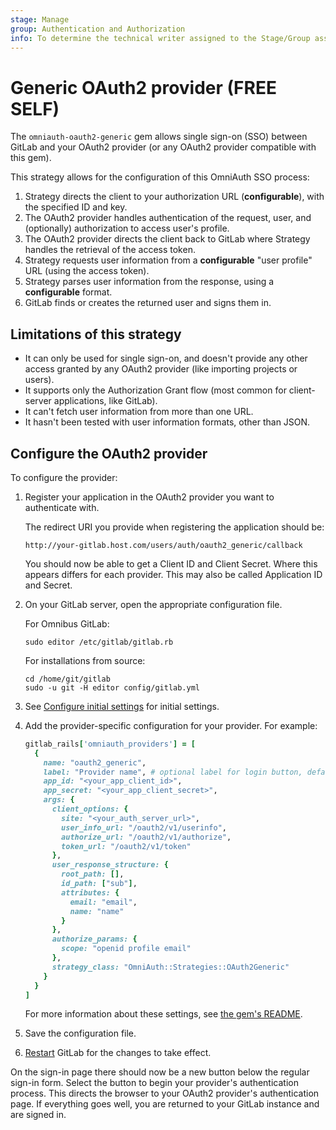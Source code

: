 ```yaml
---
stage: Manage
group: Authentication and Authorization
info: To determine the technical writer assigned to the Stage/Group associated with this page, see https://about.gitlab.com/handbook/product/ux/technical-writing/#assignments
---
```


# Generic OAuth2 provider **(FREE SELF)**

The `omniauth-oauth2-generic` gem allows single sign-on (SSO) between GitLab
and your OAuth2 provider (or any OAuth2 provider compatible with this gem).

This strategy allows for the configuration of this OmniAuth SSO process:

1. Strategy directs the client to your authorization URL (**configurable**), with
   the specified ID and key.
1. The OAuth2 provider handles authentication of the request, user, and (optionally)
   authorization to access user's profile.
1. The OAuth2 provider directs the client back to GitLab where Strategy handles
   the retrieval of the access token.
1. Strategy requests user information from a **configurable** "user profile"
   URL (using the access token).
1. Strategy parses user information from the response, using a **configurable**
   format.
1. GitLab finds or creates the returned user and signs them in.

## Limitations of this strategy

- It can only be used for single sign-on, and doesn't provide any other access
  granted by any OAuth2 provider (like importing projects or users).
- It supports only the Authorization Grant flow (most common for client-server
  applications, like GitLab).
- It can't fetch user information from more than one URL.
- It hasn't been tested with user information formats, other than JSON.

## Configure the OAuth2 provider

To configure the provider:

1. Register your application in the OAuth2 provider you want to authenticate with.

   The redirect URI you provide when registering the application should be:

   ```plaintext
   http://your-gitlab.host.com/users/auth/oauth2_generic/callback
   ```

   You should now be able to get a Client ID and Client Secret. Where this
   appears differs for each provider. This may also be called Application ID
   and Secret.

1. On your GitLab server, open the appropriate configuration file.

   For Omnibus GitLab:

   ```shell
   sudo editor /etc/gitlab/gitlab.rb
   ```

   For installations from source:

   ```shell
   cd /home/git/gitlab
   sudo -u git -H editor config/gitlab.yml
   ```

1. See [Configure initial settings](omniauth.md#configure-initial-settings) for
   initial settings.

1. Add the provider-specific configuration for your provider. For example:

   ```ruby
   gitlab_rails['omniauth_providers'] = [
     {
       name: "oauth2_generic",
       label: "Provider name", # optional label for login button, defaults to "Oauth2 Generic"
       app_id: "<your_app_client_id>",
       app_secret: "<your_app_client_secret>",
       args: {
         client_options: {
           site: "<your_auth_server_url>",
           user_info_url: "/oauth2/v1/userinfo",
           authorize_url: "/oauth2/v1/authorize",
           token_url: "/oauth2/v1/token"
         },
         user_response_structure: {
           root_path: [],
           id_path: ["sub"],
           attributes: {
             email: "email",
             name: "name"
           }
         },
         authorize_params: {
           scope: "openid profile email"
         },
         strategy_class: "OmniAuth::Strategies::OAuth2Generic"
       }
     }
   ]
   ```

   For more information about these settings, see [the gem's README](https://gitlab.com/satorix/omniauth-oauth2-generic#gitlab-config-example).

1. Save the configuration file.

1. [Restart](../administration/restart_gitlab.md#installations-from-source)
   GitLab for the changes to take effect.

On the sign-in page there should now be a new button below the regular sign-in
form. Select the button to begin your provider's authentication process. This
directs the browser to your OAuth2 provider's authentication page. If
everything goes well, you are returned to your GitLab instance and are
signed in.
